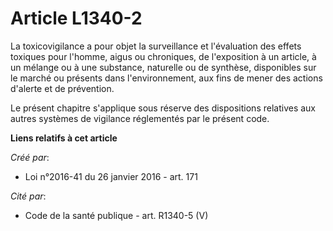 # Article L1340-2

La toxicovigilance a pour objet la surveillance et l'évaluation des effets toxiques pour l'homme, aigus ou chroniques, de
l'exposition à un article, à un mélange ou à une substance, naturelle ou de synthèse, disponibles sur le marché ou présents
dans l'environnement, aux fins de mener des actions d'alerte et de prévention. 

Le présent chapitre s'applique sous réserve des dispositions relatives aux autres systèmes de vigilance réglementés par le
présent code.

**Liens relatifs à cet article**

_Créé par_:

  - Loi n°2016-41 du 26 janvier 2016 - art. 171

_Cité par_:

  - Code de la santé publique - art. R1340-5 (V)
